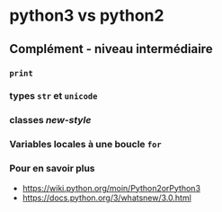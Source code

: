 
# python3 vs python2

## Complément - niveau intermédiaire

### `print`

### types `str` et `unicode`

### classes *new-style*

### Variables locales à une boucle `for`

### Pour en savoir plus

 * https://wiki.python.org/moin/Python2orPython3
 * https://docs.python.org/3/whatsnew/3.0.html

